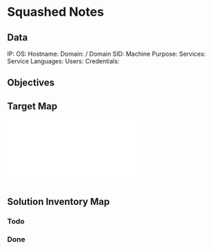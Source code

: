 # Squashed Notes

## Data 

IP: 
OS:
Hostname:
Domain:  / Domain SID:
Machine Purpose: 
Services:
Service Languages:
Users:
Credentials:

## Objectives

## Target Map

![](Squashed-map.excalidraw.md)

## Solution Inventory Map


### Todo 

### Done
      


